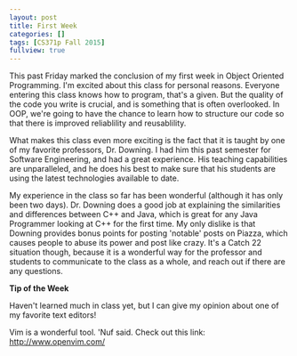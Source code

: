 ```yaml
---
layout: post
title: First Week
categories: []
tags: [CS371p Fall 2015]
fullview: true
---
```


This past Friday marked the conclusion of my first week in Object Oriented Programming. I'm excited about this class for personal reasons. Everyone entering this class knows how to program, that's a given. But the quality of the code you write is crucial, and is something that is often overlooked. In OOP, we're going to have the chance to learn how to structure our code so that there is improved reliablility and reusablility. 

What makes this class even more exciting is the fact that it is taught by one of my favorite professors, Dr. Downing. I had him this past semester for Software Engineering, and had a great experience. His teaching capabilities are unparalleled, and he does his best to make sure that his students are using the latest technologies available to date. 

My experience in the class so far has been wonderful (although it has only been two days). Dr. Downing does a good job at explaining the similarities and differences between C++ and Java, which is great for any Java Programmer looking at C++ for the first time. My only dislike is that Downing provides bonus points for posting 'notable' posts on Piazza, which causes people to abuse its power and post like crazy.  It's a Catch 22 situation though, because it is a wonderful way for the professor and students to communicate to the class as a whole, and reach out if there are any questions.

**Tip of the Week**

Haven't learned much in class yet, but I can give my opinion about one of my favorite text editors!

Vim is a wonderful tool. 'Nuf said. 
Check out this link: http://www.openvim.com/